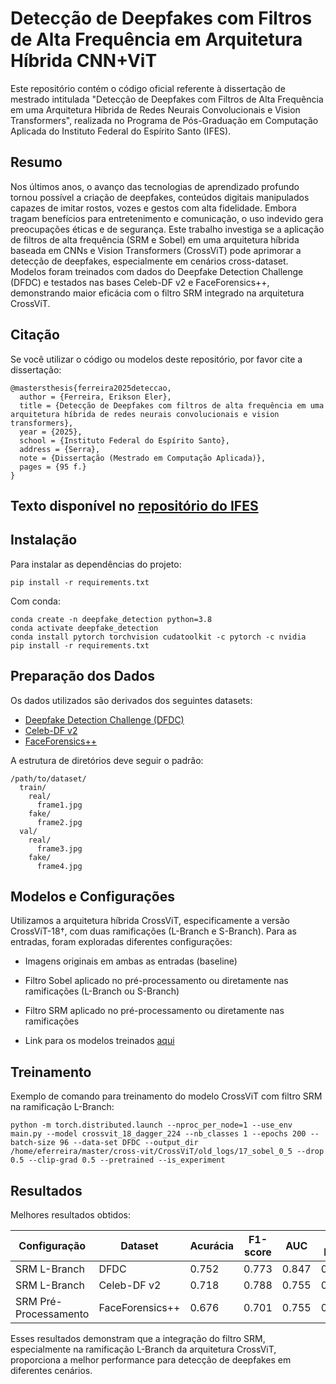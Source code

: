 # Detecção de Deepfakes com Filtros de Alta Frequência em Arquitetura Híbrida CNN+ViT

Este repositório contém o código oficial referente à dissertação de mestrado intitulada "Detecção de Deepfakes com Filtros de Alta Frequência em uma Arquitetura Híbrida de Redes Neurais Convolucionais e Vision Transformers", realizada no Programa de Pós-Graduação em Computação Aplicada do Instituto Federal do Espírito Santo (IFES).

## Resumo

Nos últimos anos, o avanço das tecnologias de aprendizado profundo tornou possível a criação de deepfakes, conteúdos digitais manipulados capazes de imitar rostos, vozes e gestos com alta fidelidade. Embora tragam benefícios para entretenimento e comunicação, o uso indevido gera preocupações éticas e de segurança. Este trabalho investiga se a aplicação de filtros de alta frequência (SRM e Sobel) em uma arquitetura híbrida baseada em CNNs e Vision Transformers (CrossViT) pode aprimorar a detecção de deepfakes, especialmente em cenários cross-dataset. Modelos foram treinados com dados do Deepfake Detection Challenge (DFDC) e testados nas bases Celeb-DF v2 e FaceForensics++, demonstrando maior eficácia com o filtro SRM integrado na arquitetura CrossViT.

## Citação

Se você utilizar o código ou modelos deste repositório, por favor cite a dissertação:

```
@mastersthesis{ferreira2025deteccao,
  author = {Ferreira, Erikson Eler},
  title = {Detecção de Deepfakes com filtros de alta frequência em uma arquitetura híbrida de redes neurais convolucionais e vision transformers},
  year = {2025},
  school = {Instituto Federal do Espírito Santo},
  address = {Serra},
  note = {Dissertação (Mestrado em Computação Aplicada)},
  pages = {95 f.}
}
```

## Texto disponível no [repositório do IFES](https://repositorio.ifes.edu.br/handle/123456789/6192)

## Instalação

Para instalar as dependências do projeto:

```shell
pip install -r requirements.txt
```

Com conda:

```shell
conda create -n deepfake_detection python=3.8
conda activate deepfake_detection
conda install pytorch torchvision cudatoolkit -c pytorch -c nvidia
pip install -r requirements.txt
```

## Preparação dos Dados

Os dados utilizados são derivados dos seguintes datasets:
- [Deepfake Detection Challenge (DFDC)](https://ai.facebook.com/datasets/dfdc/)
- [Celeb-DF v2](https://github.com/yuezunli/celeb-deepfakeforensics)
- [FaceForensics++](https://github.com/ondyari/FaceForensics)

A estrutura de diretórios deve seguir o padrão:

```
/path/to/dataset/
  train/
    real/
      frame1.jpg
    fake/
      frame2.jpg
  val/
    real/
      frame3.jpg
    fake/
      frame4.jpg
```

## Modelos e Configurações

Utilizamos a arquitetura híbrida CrossViT, especificamente a versão CrossViT-18†, com duas ramificações (L-Branch e S-Branch). Para as entradas, foram exploradas diferentes configurações:

- Imagens originais em ambas as entradas (baseline)
- Filtro Sobel aplicado no pré-processamento ou diretamente nas ramificações (L-Branch ou S-Branch)
- Filtro SRM aplicado no pré-processamento ou diretamente nas ramificações

- Link para os modelos treinados [aqui](https://drive.google.com/drive/folders/186yXC0KDYzv-5EnAleIp3qxhlUi519Ok?usp=sharing)

## Treinamento

Exemplo de comando para treinamento do modelo CrossViT com filtro SRM na ramificação L-Branch:

```shell
python -m torch.distributed.launch --nproc_per_node=1 --use_env main.py --model crossvit_18_dagger_224 --nb_classes 1 --epochs 200 --batch-size 96 --data-set DFDC --output_dir /home/eferreira/master/cross-vit/CrossViT/old_logs/17_sobel_0_5 --drop 0.5 --clip-grad 0.5 --pretrained --is_experiment
```


## Resultados

Melhores resultados obtidos:

| Configuração                      | Dataset          | Acurácia | F1-score | AUC   | Log Loss |
|-----------------------------------|------------------|----------|----------|-------|----------|
| SRM L-Branch                      | DFDC             | 0.752    | 0.773    | 0.847 | 0.595    |
| SRM L-Branch                      | Celeb-DF v2      | 0.718    | 0.788    | 0.755 | 0.655    |
| SRM Pré-Processamento             | FaceForensics++  | 0.676    | 0.701    | 0.755 | 0.681    |

Esses resultados demonstram que a integração do filtro SRM, especialmente na ramificação L-Branch da arquitetura CrossViT, proporciona a melhor performance para detecção de deepfakes em diferentes cenários.
